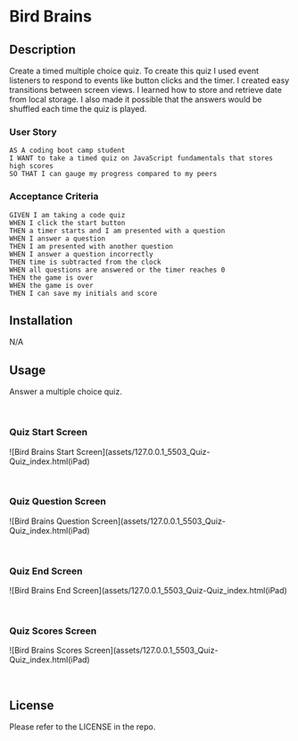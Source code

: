# Bird Brains

## Description

Create a timed multiple choice quiz. To create this quiz I used event listeners to respond to events like button clicks and the timer. I created easy transitions between screen views. I learned how to store and retrieve date from local storage. I also made it possible that the answers would be shuffled each time the quiz is played.  

### User Story

```
AS A coding boot camp student
I WANT to take a timed quiz on JavaScript fundamentals that stores high scores
SO THAT I can gauge my progress compared to my peers
```

### Acceptance Criteria

```
GIVEN I am taking a code quiz
WHEN I click the start button
THEN a timer starts and I am presented with a question
WHEN I answer a question
THEN I am presented with another question
WHEN I answer a question incorrectly
THEN time is subtracted from the clock
WHEN all questions are answered or the timer reaches 0
THEN the game is over
WHEN the game is over
THEN I can save my initials and score

```


## Installation

N/A

## Usage

Answer a multiple choice quiz.


<br />

### Quiz Start Screen
![Bird Brains Start Screen](assets/127.0.0.1_5503_Quiz-Quiz_index.html(iPad)

<br />

### Quiz Question Screen
![Bird Brains Question Screen](assets/127.0.0.1_5503_Quiz-Quiz_index.html(iPad)

<br />

### Quiz End Screen
![Bird Brains End Screen](assets/127.0.0.1_5503_Quiz-Quiz_index.html(iPad)

<br />

### Quiz Scores Screen
![Bird Brains Scores Screen](assets/127.0.0.1_5503_Quiz-Quiz_index.html(iPad)

<br />


## License

Please refer to the LICENSE in the repo.

